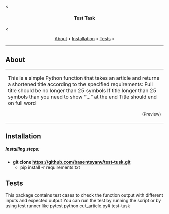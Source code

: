 <
<h4 align="center">Test Task</h4>

<
<p align="center">
  <a href="#about">About</a> •
  <a href="#installation">Installation</a> •
  <a href="#installation">Tests</a> •
</p>

---

## About

<table>
<tr>
<td>
  
This is a simple Python function that takes an article and returns a shortened title according to the specified requirements:
Full title should be no longer than 25 symbols If title longer than 25 symbols than you need to show “...” at the end Title should end on full word
<p align="right">
<sub>(Preview)</sub>
</p>

</td>
</tr>
</table>

## Installation

##### Installing steps:
* **git clone https://github.com/basentsyanv/test-tusk.git** 
  * pip install -r requirements.txt 

  
## Tests
This package contains test cases to check the function output with different inputs and expected output
You can run the test by running the script or by using test runner like pytest python cut_article.py# test-tusk


